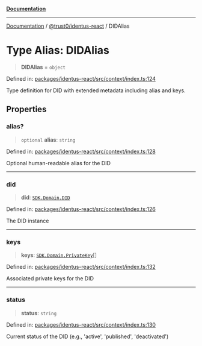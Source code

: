 [**Documentation**](../../../README.md)

***

[Documentation](../../../README.md) / [@trust0/identus-react](../README.md) / DIDAlias

# Type Alias: DIDAlias

> **DIDAlias** = `object`

Defined in: [packages/identus-react/src/context/index.ts:124](https://github.com/trust0-project/identus/blob/c0b031914d478542c26b3c6451129c2672509b29/packages/identus-react/src/context/index.ts#L124)

Type definition for DID with extended metadata including alias and keys.

## Properties

### alias?

> `optional` **alias**: `string`

Defined in: [packages/identus-react/src/context/index.ts:128](https://github.com/trust0-project/identus/blob/c0b031914d478542c26b3c6451129c2672509b29/packages/identus-react/src/context/index.ts#L128)

Optional human-readable alias for the DID

***

### did

> **did**: [`SDK.Domain.DID`](https://github.com/hyperledger-identus/sdk-ts/blob/main/docs/sdk/modules.md)

Defined in: [packages/identus-react/src/context/index.ts:126](https://github.com/trust0-project/identus/blob/c0b031914d478542c26b3c6451129c2672509b29/packages/identus-react/src/context/index.ts#L126)

The DID instance

***

### keys

> **keys**: [`SDK.Domain.PrivateKey`](https://github.com/hyperledger-identus/sdk-ts/blob/main/docs/sdk/modules.md)[]

Defined in: [packages/identus-react/src/context/index.ts:132](https://github.com/trust0-project/identus/blob/c0b031914d478542c26b3c6451129c2672509b29/packages/identus-react/src/context/index.ts#L132)

Associated private keys for the DID

***

### status

> **status**: `string`

Defined in: [packages/identus-react/src/context/index.ts:130](https://github.com/trust0-project/identus/blob/c0b031914d478542c26b3c6451129c2672509b29/packages/identus-react/src/context/index.ts#L130)

Current status of the DID (e.g., 'active', 'published', 'deactivated')
